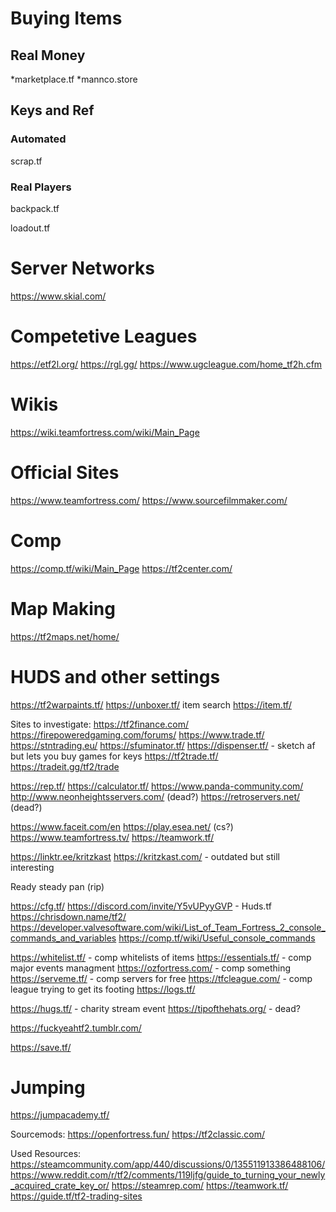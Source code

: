# Buying Items 
## Real Money 
*marketplace.tf 
*mannco.store 

## Keys and Ref 

### Automated 
scrap.tf 
### Real Players 
backpack.tf 

loadout.tf 
# Server Networks
https://www.skial.com/ 

# Competetive Leagues
https://etf2l.org/ 
https://rgl.gg/ 
https://www.ugcleague.com/home_tf2h.cfm 

# Wikis
https://wiki.teamfortress.com/wiki/Main_Page 

# Official Sites 
https://www.teamfortress.com/ 
https://www.sourcefilmmaker.com/ 

# Comp 
https://comp.tf/wiki/Main_Page 
https://tf2center.com/ 

# Map Making
https://tf2maps.net/home/ 

# HUDS and other settings


https://tf2warpaints.tf/
https://unboxer.tf/
item search https://item.tf/ 

Sites to investigate: 
https://tf2finance.com/ 
https://firepoweredgaming.com/forums/ 
https://www.trade.tf/ 
https://stntrading.eu/ 
https://sfuminator.tf/ 
https://dispenser.tf/ - sketch af but lets you buy games for keys
https://tf2trade.tf/
https://tradeit.gg/tf2/trade

https://rep.tf/ 
https://calculator.tf/ 
https://www.panda-community.com/ 
http://www.neonheightsservers.com/ (dead?) 
https://retroservers.net/ (dead?) 

https://www.faceit.com/en 
https://play.esea.net/ (cs?) 
https://www.teamfortress.tv/ 
https://teamwork.tf/ 

https://linktr.ee/kritzkast
https://kritzkast.com/ - outdated but still interesting 

Ready steady pan (rip)

https://cfg.tf/ 
https://discord.com/invite/Y5vUPyyGVP - Huds.tf 
https://chrisdown.name/tf2/ 
https://developer.valvesoftware.com/wiki/List_of_Team_Fortress_2_console_commands_and_variables 
https://comp.tf/wiki/Useful_console_commands


https://whitelist.tf/ - comp whitelists of items
https://essentials.tf/ - comp major events managment
https://ozfortress.com/ - comp something
https://serveme.tf/ - comp servers for free
https://tfcleague.com/ - comp league trying to get its footing
https://logs.tf/


https://hugs.tf/ - charity stream event
https://tipofthehats.org/ - dead?

https://fuckyeahtf2.tumblr.com/

https://save.tf/ 

# Jumping
https://jumpacademy.tf/

Sourcemods: 
https://openfortress.fun/ 
https://tf2classic.com/ 

Used Resources: 
https://steamcommunity.com/app/440/discussions/0/135511913386488106/ 
https://www.reddit.com/r/tf2/comments/119ljfg/guide_to_turning_your_newly_acquired_crate_key_or/ 
https://steamrep.com/ 
https://teamwork.tf/ 
https://guide.tf/tf2-trading-sites
